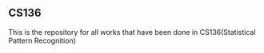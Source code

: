 ## CS136

This is the repository for all works that have been done in CS136(Statistical Pattern Recognition)